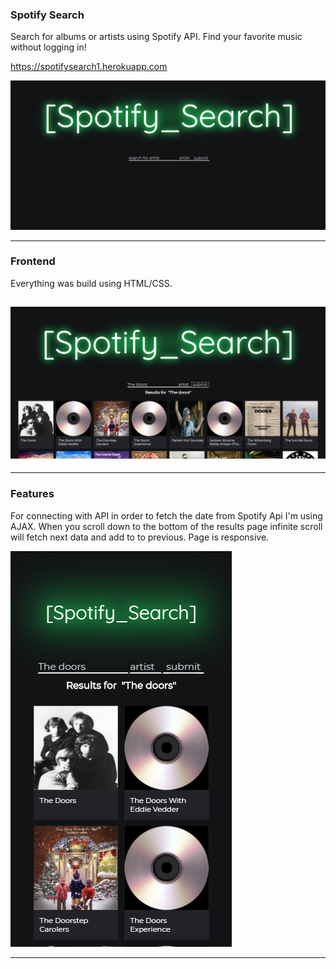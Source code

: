 ### Spotify Search

Search for albums or artists using Spotify API. Find your favorite music without logging in!

https://spotifysearch1.herokuapp.com

![img](./images_readme/1.png)

---

### Frontend

Everything was build using HTML/CSS.

## ![img](./images_readme/2.png)

---

### Features

For connecting with API in order to fetch the date from Spotify Api I'm using AJAX.
When you scroll down to the bottom of the results page infinite scroll will fetch next data and add to to previous. Page is responsive.

![img](./images_readme/3.png)

---
